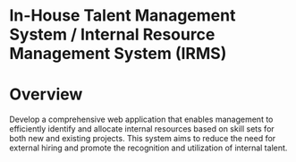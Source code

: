 # In-House Talent Management System / Internal Resource Management System (IRMS)
# Overview
Develop a comprehensive web application that enables management to efficiently identify and allocate internal resources based on skill sets for both new and existing projects. This system aims to reduce the need for external hiring and promote the recognition and utilization of internal talent.
